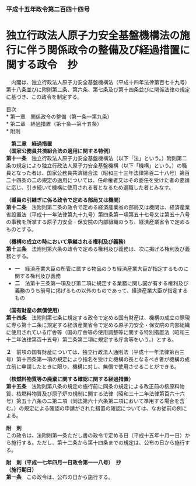 ### 平成十五年政令第二百四十四号  
# 独立行政法人原子力安全基盤機構法の施行に伴う関係政令の整備及び経過措置に関する政令　抄  
　内閣は、独立行政法人原子力安全基盤機構法（平成十四年法律第百七十九号）第十八条並びに附則第二条、第六条、第七条及び第十四条並びに関係法律の規定に基づき、この政令を制定する。  
  
目次  
	* 第一章　関係政令の整備（第一条―第九条）  
	* 第二章　経過措置（第十条―第十五条）  
	* 附則  
  
&emsp;**第二章　経過措置**  
**（国家公務員共済組合法の適用に関する特例）**  
**第十一条**　独立行政法人原子力安全基盤機構法（以下「法」という。）附則第二条の規定により独立行政法人原子力安全基盤機構（以下「機構」という。）の職員となった者は、国家公務員共済組合法（昭和三十三年法律第百二十八号）第百二十四条の二の規定の適用については、任命権者又はその委任を受けた者の要請に応じ、引き続いて機構に使用される者となるため退職した者とみなす。  
  
**（職員の引継ぎに係る政令で定める部局又は機関）**  
**第十二条**　法附則第二条の政令で定める経済産業省の部局又は機関は、経済産業省設置法（平成十一年法律第九十九号）第四条第一項第五十七号又は第五十八号の事務を所掌する原子力安全・保安院の内部組織のうち、経済産業省令で定めるものとする。  
  
**（機構の成立の時において承継される権利及び義務）**  
**第十三条**　法附則第六条の政令で定める権利及び義務は、次に掲げる権利及び義務とする。  
* **一**　経済産業大臣の所管に属する物品のうち経済産業大臣が指定するものに関する権利及び義務  
* **二**　法第十三条第一項及び第二項に規定する業務に関し国が有する権利及び義務のうち前号に掲げるもの以外のものであって、経済産業大臣が指定するもの  
  
**（国有財産の無償使用）**  
**第十四条**　法附則第七条に規定する政令で定める国有財産は、機構の成立の際現に専ら第十二条に規定する経済産業省令で定める原子力安全・保安院の内部組織に使用されている庁舎等（国の庁舎等の使用調整等に関する特別措置法（昭和三十二年法律第百十五号）第二条第二項に規定する庁舎等をいう。）とする。  
  
**２**　前項の国有財産については、独立行政法人通則法（平成十一年法律第百三号）第十四条第一項の規定により指名を受けた機構の長となるべき者が機構の成立前に申請したときに限り、機構に対し、無償で使用させることができる。  
  
**（核燃料物質等の廃棄に関する確認に関する経過措置）**  
**第十五条**　法附則第八条の規定の施行前に同条の規定による改正前の核原料物質、核燃料物質及び原子炉の規制に関する法律（昭和三十二年法律第百六十六号）第五十八条の二第二項（同法第六十六条第二項において準用する場合を含む。）の規定による確認の申請がされた措置の確認については、なお従前の例による。  
  
**附　則**  
この政令は、法附則第一条ただし書の政令で定める日（平成十五年十月一日）から施行する。ただし、第十二条から第十四条までの規定は、公布の日から施行する。  
  
**附　則（平成一七年四月一日政令第一一八号）　抄**  
**（施行期日）**  
**第一条**　この政令は、公布の日から施行する。  
  
